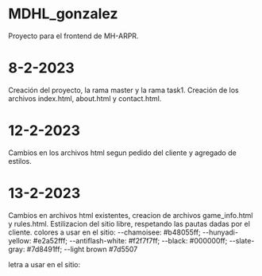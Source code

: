 # MDHL_gonzalez
Proyecto para el frontend de MH-ARPR.

# 8-2-2023
Creación del proyecto, la rama master y la rama task1.
Creación de los archivos index.html, about.html y contact.html.

# 12-2-2023
Cambios en los archivos html segun pedido del cliente y agregado de estilos.

# 13-2-2023
Cambios en archivos html existentes, creacion de archivos game_info.html y rules.html. Estilizacion del sitio libre, respetando las pautas dadas por el cliente.
colores a usar en el sitio:
--chamoisee: #b48055ff;
--hunyadi-yellow: #e2a52fff;
--antiflash-white: #f2f7f7ff;
--black: #000000ff;
--slate-gray: #7d8491ff;
--light brown #7d5507

letra a usar en el sitio:
